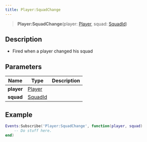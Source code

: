 ```yaml
---
title: Player:SquadChange
---
```


> **Player:SquadChange**(player: [Player](/vext/ref/client/type/player), squad: [SquadId](/vext/ref/fb/squadid))

## Description

- Fired when a player changed his squad

## Parameters

| Name | Type | Description |
| ---- | ---- | ----------- |
| **player** | [Player](/vext/ref/client/type/player) |  |
| **squad** | [SquadId](/vext/ref/fb/squadid) |  |

## Example

```lua
Events:Subscribe('Player:SquadChange', function(player, squad)
    -- Do stuff here.
end)
```
